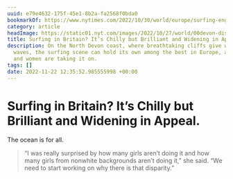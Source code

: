```yaml
---
uuid: e79e4632-175f-45e1-8b2a-fa2568f0bda0
bookmarkOf: https://www.nytimes.com/2022/10/30/world/europe/surfing-england-north-devon.html
category: article
headImage: https://static01.nyt.com/images/2022/10/27/world/00devon-dispatch08/00devon-dispatch08-facebookJumbo.jpg
title: Surfing in Britain? It’s Chilly but Brilliant and Widening in Appeal.
description: On the North Devon coast, where breathtaking cliffs give way to barreling
  waves, the surfing scene can hold its own among the best in Europe, and more girls
  and women are taking it on.
tags: []
date: 2022-11-22 12:35:52.985555998 +00:00
---
```

# Surfing in Britain? It’s Chilly but Brilliant and Widening in Appeal.

The ocean is for all.

> “I was really surprised by how many girls aren’t doing it and how many girls from nonwhite backgrounds aren’t doing it,” she said. “We need to start working on why there is that disparity.”